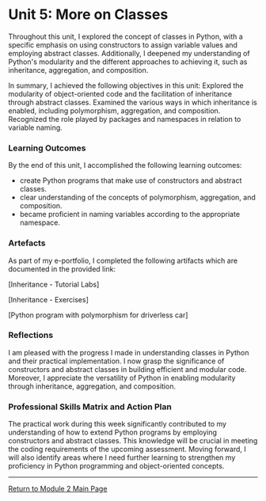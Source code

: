 # Unit 5: More on Classes

Throughout this unit, I explored the concept of classes in Python, with a specific emphasis on using constructors to assign variable values and employing abstract classes. Additionally, I deepened my understanding of Python's modularity and the different approaches to achieving it, such as inheritance, aggregation, and composition.

In summary, I achieved the following objectives in this unit:
Explored the modularity of object-oriented code and the facilitation of inheritance through abstract classes.
Examined the various ways in which inheritance is enabled, including polymorphism, aggregation, and composition.
Recognized the role played by packages and namespaces in relation to variable naming.

### Learning Outcomes
By the end of this unit, I accomplished the following learning outcomes:
 - create Python programs that make use of constructors and abstract classes.
 - clear understanding of the concepts of polymorphism, aggregation, and composition.
 - became proficient in naming variables according to the appropriate namespace.

### Artefacts
As part of my e-portfolio, I completed the following artifacts which are documented in the provided link:

[Inheritance - Tutorial Labs]

[Inheritance - Exercises]

[Python program with polymorphism for driverless car]
   
### Reflections
I am pleased with the progress I made in understanding classes in Python and their practical implementation. I now grasp the significance of constructors and abstract classes in building efficient and modular code. Moreover, I appreciate the versatility of Python in enabling modularity through inheritance, aggregation, and composition.

### Professional Skills Matrix and Action Plan
The practical work during this week significantly contributed to my understanding of how to extend Python programs by employing constructors and abstract classes. This knowledge will be crucial in meeting the coding requirements of the upcoming assessment.
Moving forward, I will also identify areas where I need further learning to strengthen my proficiency in Python programming and object-oriented concepts.

---

[Return to Module 2 Main Page](OOP.md)




